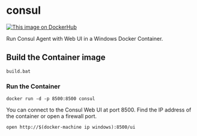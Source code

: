 # consul
[![This image on DockerHub](https://img.shields.io/docker/pulls/stefanscherer/consul-windows.svg)](https://hub.docker.com/r/stefanscherer/consul-windows/)

Run Consul Agent with Web UI in a Windows Docker Container.

## Build the Container image

```
build.bat
```

### Run the Container

```
docker run -d -p 8500:8500 consul
```

You can connect to the Consul Web UI at port 8500.
Find the IP address of the container or open a firewall port.

```
open http://$(docker-machine ip windows):8500/ui
```
